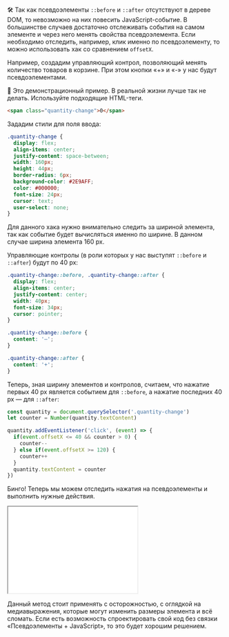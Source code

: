 🛠 Так как псевдоэлементы `::before` и `::after` отсутствуют в дереве DOM, то невозможно на них повесить JavaScript-событие. В большинстве случаев достаточно отслеживать события на самом элементе и через него менять свойства псевдоэлемента. Если необходимо отследить, например, клик именно по псевдоэлементу, то можно использовать хак со сравнением `offsetX`.

Например, создадим управляющий контрол, позволяющий менять количество товаров в корзине. При этом кнопки «+» и «-» у нас будут псевдоэлементами.

<aside>

🚨️ Это демонстрационный пример. В реальной жизни лучше так не делать. Используйте подходящие HTML-теги.

</aside>

```html
<span class="quantity-change">0</span>
```

Зададим стили для поля ввода:

```css
.quantity-change {
  display: flex;
  align-items: center;
  justify-content: space-between;
  width: 160px;
  height: 44px;
  border-radius: 6px;
  background-color: #2E9AFF;
  color: #000000;
  font-size: 24px;
  cursor: text;
  user-select: none;
}
```

Для данного хака нужно внимательно следить за шириной элемента, так как событие будет вычисляться именно по ширине. В данном случае ширина элемента 160 px.

Управляющие контролы (в роли которых у нас выступят `::before` и `::after`) будут по 40 px:

```css
.quantity-change::before, .quantity-change::after {
  display: flex;
  align-items: center;
  justify-content: center;
  width: 40px;
  font-size: 34px;
  cursor: pointer;
}

.quantity-change::before {
  content: '–';
}

.quantity-change::after {
  content: '+';
}
```

Теперь, зная ширину элементов и контролов, считаем, что нажатие первых 40 px является событием для `::before`, а нажатие последних 40 px — для `::after`:

```javascript
const quantity = document.querySelector('.quantity-change')
let counter = Number(quantity.textContent)

quantity.addEventListener('click', (event) => {
  if(event.offsetX <= 40 && counter > 0) {
    counter--
  } else if(event.offsetX >= 120) {
    counter++
  }
  quantity.textContent = counter
})
```

Бинго! Теперь мы можем отследить нажатия на псевдоэлементы и выполнить нужные действия.

<iframe title="JavaScript-события для псевдоэлементов" src="../demos/javascript-events/" height="200"></iframe>

Данный метод стоит применять с осторожностью, с оглядкой на медиавыражения, которые могут изменить размеры элемента и всё сломать. Если есть возможность спроектировать свой код без связки «Псевдоэлементы + JavaScript», то это будет хорошим решением.
